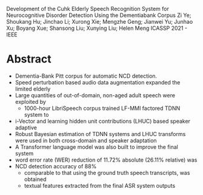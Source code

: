 Development of the Cuhk Elderly Speech Recognition System
  for Neurocognitive Disorder Detection Using the Dementiabank Corpus
Zi Ye; Shoukang Hu; Jinchao Li; Xurong Xie; Mengzhe Geng; Jianwei Yu;
  Junhao Xu; Boyang Xue; Shansong Liu; Xunying Liu; Helen Meng
ICASSP 2021 - IEEE

# Abstract

* Dementia-Bank Pitt corpus for automatic NCD detection.
* Speed perturbation based audio data augmentation expanded the limited elderly
* Large quantities of out-of-domain, non-aged adult speech were exploited by
  * 1000-hour LibriSpeech corpus trained LF-MMI factored TDNN system to
* i-Vector and learning hidden unit contributions (LHUC) based speaker adaptive
* Robust Bayesian estimation of TDNN systems and LHUC transforms were used in
  both cross-domain and speaker adaptation
* A Transformer language model was also built to improve the final system
* word error rate (WER) reduction of 11.72% absolute (26.11% relative) was
* NCD detection accuracy of 88%
  * comparable to that using the ground truth speech transcripts, was obtained
  * textual features extracted from the final ASR system outputs
